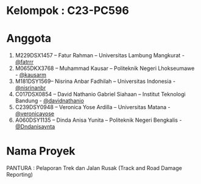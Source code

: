 # Kelompok : C23-PC596

# Anggota
1. M229DSX1457 – Fatur Rahman – Universitas Lambung Mangkurat - [@fatrrr](https://github.com/fatrrr)
3. M065DKX3768 – Muhammad Kausar – Politeknik Negeri Lhokseumawe  - [@kausarm](https://github.com/kausarm)
4. M181DSY1569– Nisrina Anbar Fadhilah – Universitas Indonesia - [@nisrinanbr](https://github.com/nisrinanbr)
5. C017DSX0854 – David Nathanio Gabriel Siahaan – Institut Teknologi Bandung - [@davidnathanio](https://github.com/davidnathanio)
6. C239DSY0948 – Veronica Yose Ardilla – Universitas Matana - [@veronicayose](https://github.com/veronicayose)
7. A060DSY1135 – Dinda Anisa Yunita – Politeknik Negeri Bengkalis - [@Dndanisaynta](https://github.com/Dndanisaynta)

# Nama Proyek
PANTURA : Pelaporan Trek dan Jalan Rusak  (Track and Road Damage Reporting)
